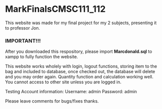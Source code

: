 # MarkFinalsCMSC111_112

This website was made for my final project for my 2 subjects, presenting it to professor Jon.

### IMPORTANT!!!

After you downloaded this respository, please import **Marcdonald.sql** to xampp to fully function the website. 

This website works wholely with login, logout functions, storing item to the bag and included to database, once checked out,
the database will delete and you may order again.
Quantity function and calculation working well.
You cannot access to other site unless you are logged in.

Testing Account information:
Username: admin
Password: admin

Please leave comments for bugs/fixes thanks.
